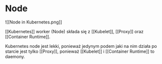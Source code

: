 # Node

![[Node in Kubernetes.png]]

[[Kubernetes]] worker (Node) składa się z [[Kubelet]], [[Proxy]] oraz [[Container Runtime]].

Kubernetes node jest lekki, ponieważ jedynym podem jaki na nim działa po starcie jest tylko [[Proxy]], ponieważ [[Kubelet]] i [[Container Runtime]] to daemony.
